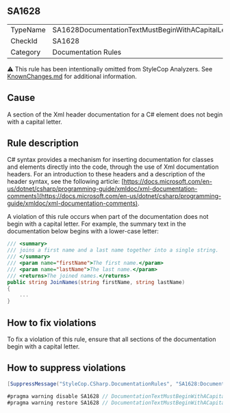﻿## SA1628

<table>
<tr>
  <td>TypeName</td>
  <td>SA1628DocumentationTextMustBeginWithACapitalLetter</td>
</tr>
<tr>
  <td>CheckId</td>
  <td>SA1628</td>
</tr>
<tr>
  <td>Category</td>
  <td>Documentation Rules</td>
</tr>
</table>

:warning: This rule has been intentionally omitted from StyleCop Analyzers. See [KnownChanges.md](KnownChanges.md) for
additional information.

## Cause

A section of the Xml header documentation for a C# element does not begin with a capital letter.

## Rule description

C# syntax provides a mechanism for inserting documentation for classes and elements directly into the code, through the use of Xml documentation headers. For an introduction to these headers and a description of the header syntax, see the following article: [https://docs.microsoft.com/en-us/dotnet/csharp/programming-guide/xmldoc/xml-documentation-comments](https://docs.microsoft.com/en-us/dotnet/csharp/programming-guide/xmldoc/xml-documentation-comments).

A violation of this rule occurs when part of the documentation does not begin with a capital letter. For example, the summary text in the documentation below begins with a lower-case letter:

```csharp
/// <summary>
/// joins a first name and a last name together into a single string.
/// </summary>
/// <param name="firstName">The first name.</param>
/// <param name="lastName">The last name.</param>
/// <returns>The joined names.</returns>
public string JoinNames(string firstName, string lastName)
{
    ...
}
```

## How to fix violations

To fix a violation of this rule, ensure that all sections of the documentation begin with a capital letter.

## How to suppress violations

```csharp
[SuppressMessage("StyleCop.CSharp.DocumentationRules", "SA1628:DocumentationTextMustBeginWithACapitalLetter", Justification = "Reviewed.")]
```

```csharp
#pragma warning disable SA1628 // DocumentationTextMustBeginWithACapitalLetter
#pragma warning restore SA1628 // DocumentationTextMustBeginWithACapitalLetter
```
